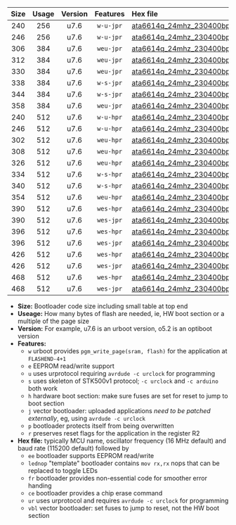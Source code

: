 |Size|Usage|Version|Features|Hex file|
|:-:|:-:|:-:|:-:|:--|
|240|256|u7.6|`w-u-jpr`|[ata6614q_24mhz_230400bps_ur_vbl.hex](https://raw.githubusercontent.com/stefanrueger/urboot/main/ata6614q_24mhz_230400bps_ur_vbl.hex)|
|246|256|u7.6|`w-u-jpr`|[ata6614q_24mhz_230400bps_lednop_ur_vbl.hex](https://raw.githubusercontent.com/stefanrueger/urboot/main/ata6614q_24mhz_230400bps_lednop_ur_vbl.hex)|
|306|384|u7.6|`weu-jpr`|[ata6614q_24mhz_230400bps_ee_ur_vbl.hex](https://raw.githubusercontent.com/stefanrueger/urboot/main/ata6614q_24mhz_230400bps_ee_ur_vbl.hex)|
|312|384|u7.6|`weu-jpr`|[ata6614q_24mhz_230400bps_ee_lednop_ur_vbl.hex](https://raw.githubusercontent.com/stefanrueger/urboot/main/ata6614q_24mhz_230400bps_ee_lednop_ur_vbl.hex)|
|330|384|u7.6|`weu-jpr`|[ata6614q_24mhz_230400bps_ee_lednop_fr_ur_vbl.hex](https://raw.githubusercontent.com/stefanrueger/urboot/main/ata6614q_24mhz_230400bps_ee_lednop_fr_ur_vbl.hex)|
|338|384|u7.6|`w-s-jpr`|[ata6614q_24mhz_230400bps_vbl.hex](https://raw.githubusercontent.com/stefanrueger/urboot/main/ata6614q_24mhz_230400bps_vbl.hex)|
|344|384|u7.6|`w-s-jpr`|[ata6614q_24mhz_230400bps_lednop_vbl.hex](https://raw.githubusercontent.com/stefanrueger/urboot/main/ata6614q_24mhz_230400bps_lednop_vbl.hex)|
|358|384|u7.6|`weu-jpr`|[ata6614q_24mhz_230400bps_ee_lednop_fr_ce_ur_vbl.hex](https://raw.githubusercontent.com/stefanrueger/urboot/main/ata6614q_24mhz_230400bps_ee_lednop_fr_ce_ur_vbl.hex)|
|240|512|u7.6|`w-u-hpr`|[ata6614q_24mhz_230400bps_ur.hex](https://raw.githubusercontent.com/stefanrueger/urboot/main/ata6614q_24mhz_230400bps_ur.hex)|
|246|512|u7.6|`w-u-hpr`|[ata6614q_24mhz_230400bps_lednop_ur.hex](https://raw.githubusercontent.com/stefanrueger/urboot/main/ata6614q_24mhz_230400bps_lednop_ur.hex)|
|302|512|u7.6|`weu-hpr`|[ata6614q_24mhz_230400bps_ee_ur.hex](https://raw.githubusercontent.com/stefanrueger/urboot/main/ata6614q_24mhz_230400bps_ee_ur.hex)|
|308|512|u7.6|`weu-hpr`|[ata6614q_24mhz_230400bps_ee_lednop_ur.hex](https://raw.githubusercontent.com/stefanrueger/urboot/main/ata6614q_24mhz_230400bps_ee_lednop_ur.hex)|
|326|512|u7.6|`weu-hpr`|[ata6614q_24mhz_230400bps_ee_lednop_fr_ur.hex](https://raw.githubusercontent.com/stefanrueger/urboot/main/ata6614q_24mhz_230400bps_ee_lednop_fr_ur.hex)|
|334|512|u7.6|`w-s-hpr`|[ata6614q_24mhz_230400bps.hex](https://raw.githubusercontent.com/stefanrueger/urboot/main/ata6614q_24mhz_230400bps.hex)|
|340|512|u7.6|`w-s-hpr`|[ata6614q_24mhz_230400bps_lednop.hex](https://raw.githubusercontent.com/stefanrueger/urboot/main/ata6614q_24mhz_230400bps_lednop.hex)|
|354|512|u7.6|`weu-hpr`|[ata6614q_24mhz_230400bps_ee_lednop_fr_ce_ur.hex](https://raw.githubusercontent.com/stefanrueger/urboot/main/ata6614q_24mhz_230400bps_ee_lednop_fr_ce_ur.hex)|
|390|512|u7.6|`wes-hpr`|[ata6614q_24mhz_230400bps_ee.hex](https://raw.githubusercontent.com/stefanrueger/urboot/main/ata6614q_24mhz_230400bps_ee.hex)|
|390|512|u7.6|`wes-jpr`|[ata6614q_24mhz_230400bps_ee_vbl.hex](https://raw.githubusercontent.com/stefanrueger/urboot/main/ata6614q_24mhz_230400bps_ee_vbl.hex)|
|396|512|u7.6|`wes-hpr`|[ata6614q_24mhz_230400bps_ee_lednop.hex](https://raw.githubusercontent.com/stefanrueger/urboot/main/ata6614q_24mhz_230400bps_ee_lednop.hex)|
|396|512|u7.6|`wes-jpr`|[ata6614q_24mhz_230400bps_ee_lednop_vbl.hex](https://raw.githubusercontent.com/stefanrueger/urboot/main/ata6614q_24mhz_230400bps_ee_lednop_vbl.hex)|
|426|512|u7.6|`wes-hpr`|[ata6614q_24mhz_230400bps_ee_lednop_fr.hex](https://raw.githubusercontent.com/stefanrueger/urboot/main/ata6614q_24mhz_230400bps_ee_lednop_fr.hex)|
|426|512|u7.6|`wes-jpr`|[ata6614q_24mhz_230400bps_ee_lednop_fr_vbl.hex](https://raw.githubusercontent.com/stefanrueger/urboot/main/ata6614q_24mhz_230400bps_ee_lednop_fr_vbl.hex)|
|468|512|u7.6|`wes-hpr`|[ata6614q_24mhz_230400bps_ee_lednop_fr_ce.hex](https://raw.githubusercontent.com/stefanrueger/urboot/main/ata6614q_24mhz_230400bps_ee_lednop_fr_ce.hex)|
|468|512|u7.6|`wes-jpr`|[ata6614q_24mhz_230400bps_ee_lednop_fr_ce_vbl.hex](https://raw.githubusercontent.com/stefanrueger/urboot/main/ata6614q_24mhz_230400bps_ee_lednop_fr_ce_vbl.hex)|

- **Size:** Bootloader code size including small table at top end
- **Useage:** How many bytes of flash are needed, ie, HW boot section or a multiple of the page size
- **Version:** For example, u7.6 is an urboot version, o5.2 is an optiboot version
- **Features:**
  + `w` urboot provides `pgm_write_page(sram, flash)` for the application at `FLASHEND-4+1`
  + `e` EEPROM read/write support
  + `u` uses urprotocol requiring `avrdude -c urclock` for programming
  + `s` uses skeleton of STK500v1 protocol; `-c urclock` and `-c arduino` both work
  + `h` hardware boot section: make sure fuses are set for reset to jump to boot section
  + `j` vector bootloader: uploaded applications *need to be patched externally*, eg, using `avrdude -c urclock`
  + `p` bootloader protects itself from being overwritten
  + `r` preserves reset flags for the application in the register R2
- **Hex file:** typically MCU name, oscillator frequency (16 MHz default) and baud rate (115200 default) followed by
  + `ee` bootloader supports EEPROM read/write
  + `lednop` "template" bootloader contains `mov rx,rx` nops that can be replaced to toggle LEDs
  + `fr` bootloader provides non-essential code for smoother error handing
  + `ce` bootloader provides a chip erase command
  + `ur` uses urprotocol and requires `avrdude -c urclock` for programming
  + `vbl` vector bootloader: set fuses to jump to reset, not the HW boot section
